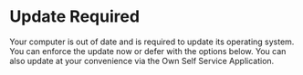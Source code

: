 # Update Required 
Your computer is out of date and is required to update its operating system. You can enforce the update now or defer with the options below.
You can also update at your convenience via the Own Self Service Application.
